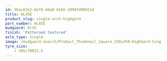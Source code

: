 ```yaml
---
id: 5bac67e2-8ef8-4da0-81b6-3d90fd06011d
title: HL45E
product_slug: single-arch-highgard
part_number: HL45E
mudguard: Arch
finish: 'Patterned textured'
axle_type: Single
image: /mudguard-search/Product_Thumbnail_Square_250x250-HighGard-Single-Arch.jpg
tyre_size: 
    - 305/70R22.5
---
```

